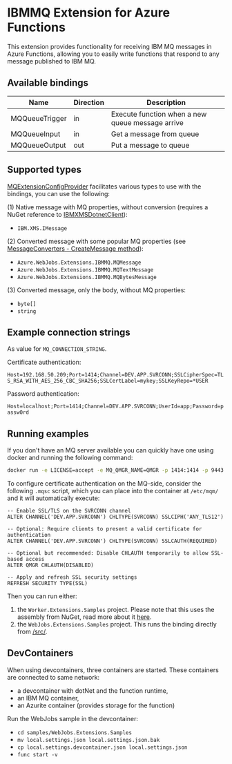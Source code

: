 # IBMMQ Extension for Azure Functions

This extension provides functionality for receiving IBM MQ messages in Azure Functions, allowing you to easily write
functions that respond to any message published to IBM MQ.

## Available bindings

| Name           | Direction | Description                                      |
| -------------- | --------- | ------------------------------------------------ |
| MQQueueTrigger | in        | Execute function when a new queue message arrive |
| MQQueueInput   | in        | Get a message from queue                         |
| MQQueueOutput  | out       | Put a message to queue                           |

## Supported types

[MQExtensionConfigProvider](src\WebJobs.Extensions.IBMMQ\Config\MQExtensionConfigProvider.cs) facilitates various types to use with the bindings, you can use the following:

(1) Native message with MQ properties, without conversion (requires a NuGet reference to [IBMXMSDotnetClient](https://www.nuget.org/packages/IBMXMSDotnetClient)):

- `IBM.XMS.IMessage`

(2) Converted message with some popular MQ properties (see [MessageConverters - CreateMessage method](src\WebJobs.Extensions.IBMMQ\Config\MessageConverters.cs)):

- `Azure.WebJobs.Extensions.IBMMQ.MQMessage`
- `Azure.WebJobs.Extensions.IBMMQ.MQTextMessage`
- `Azure.WebJobs.Extensions.IBMMQ.MQBytesMessage`

(3) Converted message, only the body, without MQ properties:

- `byte[]`
- `string`

## Example connection strings

As value for `MQ_CONNECTION_STRING`.

Certificate authentication:

`Host=192.168.50.209;Port=1414;Channel=DEV.APP.SVRCONN;SSLCipherSpec=TLS_RSA_WITH_AES_256_CBC_SHA256;SSLCertLabel=mykey;SSLKeyRepo=*USER`

Password authentication:

`Host=localhost;Port=1414;Channel=DEV.APP.SVRCONN;UserId=app;Password=passw0rd`

## Running examples

If you don't have an MQ server available you can quickly have one using docker and running the following command:

```bash
docker run -e LICENSE=accept -e MQ_QMGR_NAME=QMGR -p 1414:1414 -p 9443:9443 -detach --name QMGR icr.io/ibm-messaging/mq:latest
```

To configure certificate authentication on the MQ-side, consider the following `.mqsc` script, which you can place into the container at `/etc/mqm/` and it will automatically execute:

```
-- Enable SSL/TLS on the SVRCONN channel
ALTER CHANNEL('DEV.APP.SVRCONN') CHLTYPE(SVRCONN) SSLCIPH('ANY_TLS12')

-- Optional: Require clients to present a valid certificate for authentication
ALTER CHANNEL('DEV.APP.SVRCONN') CHLTYPE(SVRCONN) SSLCAUTH(REQUIRED)

-- Optional but recommended: Disable CHLAUTH temporarily to allow SSL-based access
ALTER QMGR CHLAUTH(DISABLED)

-- Apply and refresh SSL security settings
REFRESH SECURITY TYPE(SSL)
```

Then you can run either:

1. the `Worker.Extensions.Samples` project. Please note that this uses the assembly from NuGet, read more about it [here](https://blog.maartenballiauw.be/post/2021/06/01/custom-bindings-with-azure-functions-dotnet-isolated-worker.html).
1. the `WebJobs.Extensions.Samples` project. This runs the binding directly from [/src/](./src/).

## DevContainers

When using devcontainers, three containers are started.
These containers are connected to same network:

- a devcontainer with dotNet and the function runtime,
- an IBM MQ container,
- an Azurite container (provides storage for the function)

Run the WebJobs sample in the devcontainer:

- `cd samples/WebJobs.Extensions.Samples`
- `mv local.settings.json local.settings.json.bak`
- `cp local.settings.devcontainer.json local.settings.json`
- `func start -v`